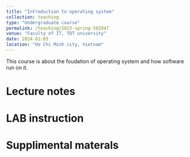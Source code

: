 ```yaml
---
title: "Introduction to operating system"
collection: teaching
type: "Undergraduate course"
permalink: /teaching/2023-spring-502047
venue: "Faculty of IT, TDT university"
date: 2024-01-03
location: "Ho Chi Minh city, Vietnam"
---
```


This course is about the foudation of operating system and how software run on it.

Lecture notes
======

LAB instruction
======

Supplimental materals
======
